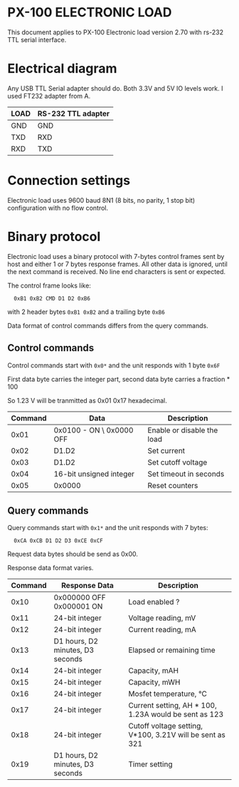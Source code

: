 # PX-100 ELECTRONIC LOAD


This document applies to PX-100 Electronic load version 2.70 with rs-232 TTL serial interface.

# Electrical diagram

Any USB TTL Serial adapter should do. Both 3.3V and 5V IO levels work. I used FT232 adapter from A.


| LOAD | RS-232 TTL adapter |
| -- | -- |
| GND | GND |
| TXD | RXD |
| RXD | TXD |

# Connection settings

Electronic load uses 9600 baud 8N1 (8 bits, no parity, 1 stop bit) configuration with no flow control.

# Binary protocol

Electronic load uses a binary protocol with 7-bytes control frames sent by host and either 1 or 7 bytes response frames. All other data is ignored, until the next command is received.
No line end characters is sent or expected.

The control frame looks like:
```
  0xB1 0xB2 CMD D1 D2 0xB6
```

with 2 header bytes `0xB1 0xB2` and a trailing byte `0xB6`

Data format of control commands differs from the query commands.

## Control commands
Control commands start with `0x0*` and the unit responds with 1 byte `0x6F`

First data byte carries the integer part, second data byte carries a fraction * 100

So 1.23 V will be tranmitted as 0x01 0x17 hexadecimal.

| Command | Data | Description |
| -- | -- | -- |
| 0x01 | 0x0100 - ON \ 0x0000 OFF | Enable or disable the load 
| 0x02 | D1.D2  | Set current
| 0x03 | D1.D2  | Set cutoff voltage
| 0x04 | 16-bit unsigned integer | Set timeout in seconds
| 0x05 | 0x0000 | Reset counters


## Query commands
Query commands start with `0x1*` and the unit responds with 7 bytes:

```
  0xCA 0xCB D1 D2 D3 0xCE 0xCF
```
Request data bytes should be send as 0x00.

Response data format varies.

| Command | Response Data | Description |
| -- | -- | --
| 0x10 | 0x000000 OFF 0x000001 ON | Load enabled ?
| 0x11 | 24-bit integer | Voltage reading, mV
| 0x12 | 24-bit integer | Current reading, mA
| 0x13 | D1 hours, D2 minutes, D3 seconds | Elapsed or remaining time
| 0x14 | 24-bit integer | Capacity, mAH
| 0x15 | 24-bit integer | Capacity, mWH
| 0x16 | 24-bit integer | Mosfet temperature, °C
| 0x17 | 24-bit integer | Current setting, AH * 100, 1.23A would be sent as 123
| 0x18 | 24-bit integer | Cutoff voltage setting, V*100, 3.21V will be sent as 321
| 0x19 | D1 hours, D2 minutes, D3 seconds | Timer setting

